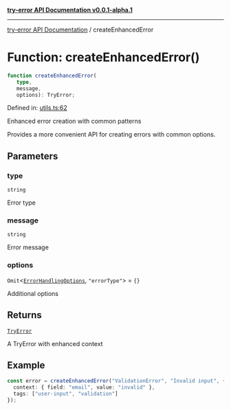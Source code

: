 [**try-error API Documentation v0.0.1-alpha.1**](../index.md)

***

[try-error API Documentation](../index.md) / createEnhancedError

# Function: createEnhancedError()

```ts
function createEnhancedError(
   type, 
   message, 
   options): TryError;
```

Defined in: [utils.ts:62](https://github.com/oconnorjohnson/try-error/blob/e3ae0308069a4fba073f4543d527ad76373db795/src/utils.ts#L62)

Enhanced error creation with common patterns

Provides a more convenient API for creating errors with common options.

## Parameters

### type

`string`

Error type

### message

`string`

Error message

### options

`Omit`\<[`ErrorHandlingOptions`](../interfaces/ErrorHandlingOptions.md), `"errorType"`\> = `{}`

Additional options

## Returns

[`TryError`](../interfaces/TryError.md)

A TryError with enhanced context

## Example

```typescript
const error = createEnhancedError("ValidationError", "Invalid input", {
  context: { field: "email", value: "invalid" },
  tags: ["user-input", "validation"]
});
```
